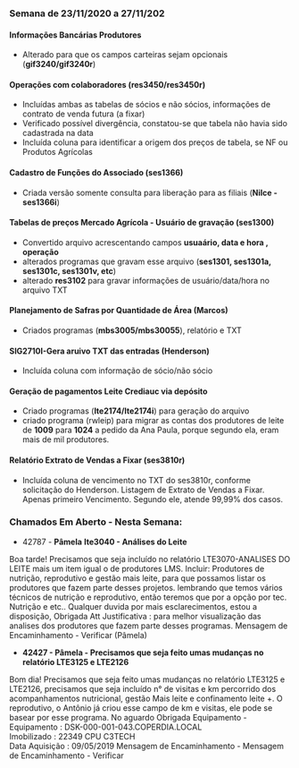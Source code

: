 ### Semana de 23/11/2020 a 27/11/202

#### Informações Bancárias Produtores

- Alterado para que os campos carteiras sejam opcionais (**gif3240/gif3240r**)

#### Operações com colaboradores (res3450/res3450r)

- Incluídas ambas as tabelas de sócios e não sócios, informações de contrato de venda futura (a fixar)
- Verificado possível divergência, constatou-se que tabela não havia sido cadastrada na data
- Incluída coluna para identificar a origem dos preços de tabela, se NF ou Produtos Agrícolas



#### Cadastro de Funções do Associado (ses1366)

- Criada versão somente consulta para liberação para as filiais (**Nilce - ses1366i**)



#### Tabelas de preços Mercado Agrícola - Usuário de gravação (ses1300)

- Convertido arquivo acrescentando campos **usuaário, data e hora , operação**
- alterados programas que gravam esse arquivo (**ses1301, ses1301a, ses1301c, ses1301v, etc**)
- alterado **res3102** para gravar informações de usuário/data/hora no arquivo TXT



#### Planejamento de Safras por Quantidade de Área (Marcos)

- Criados programas (**mbs3005/mbs30055**), relatório e TXT



#### SIG2710I-Gera aruivo TXT das entradas (Henderson)

- Incluída coluna com informação de sócio/não sócio



#### Geração de pagamentos Leite Crediauc via depósito

- Criado programas (**lte2174/lte2174i**) para geração do arquivo
- criado programa (rwleip) para migrar as contas dos produtores de leite de **1009** para **1024** a pedido da Ana Paula, porque segundo ela, eram mais de mil produtores. 



#### Relatório Extrato de Vendas a Fixar (ses3810r)

- Incluída coluna de vencimento no TXT do ses3810r, conforme solicitação do Henderson. Listagem de Extrato de Vendas a Fixar. Apenas primeiro Vencimento. Segundo ele, atende 99,99% dos casos.

  

### Chamados Em Aberto - Nesta Semana:

- 42787 - **Pâmela** **lte3040 - Análises do Leite**

Boa  tarde!                    Precisamos que seja incluído no relatório LTE3070-ANALISES DO LEITE mais um  item igual o de produtores LMS.          Incluir: Produtores de nutrição, reprodutivo e gestão mais leite, para que  possamos listar os produtores que fazem parte desses projetos. lembrando que  temos vários técnicos de nutrição e reprodutivo, então teremos que por a  opção por tec. Nutrição e etc..                    Qualquer duvida por mais esclarecimentos, estou a disposição,          Obrigada                    Att      Justificativa : para melhor  visualização das analises dos produtores que fazem parte desses  programas.               Mensagem de Encaminhamento - Verificar  (Pâmela)



- **42427 - Pâmela - Precisamos que seja feito umas mudanças no relatório LTE3125 e LTE2126**

Bom dia!                    Precisamos que seja feito umas mudanças no relatório LTE3125 e LTE2126,  precisamos que seja incluído n° de visitas e km percorrido dos  acompanhamentos nutricional, gestão Mais leite e confinamento leite +.          O reprodutivo, o Antônio já criou esse campo de km e visitas, ele pode se  basear por esse programa.                    No aguardo          Obrigada               Equipamento - Equipamento : DSK-000-001-043.COPERDIA.LOCAL <br>  Imobilizado : 22349 CPU C3TECH <br>Data Aquisição : 09/05/2019     Mensagem de Encaminhamento -      Mensagem de Encaminhamento - Verificar 
